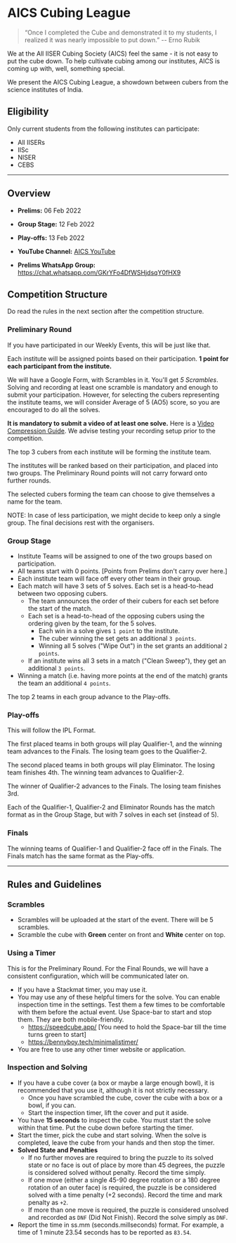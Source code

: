# AICS Cubing League

> “Once I completed the Cube and demonstrated it to my students, I realized it was nearly impossible to put down.”
> -- Erno Rubik

We at the All IISER Cubing Society (AICS) feel the same - it is not easy to put the cube down. To help cultivate cubing among our institutes, AICS is coming up with, well, something special. 

We present the AICS Cubing League, a showdown between cubers from the science institutes of India.

## Eligibility 

Only current students from the following institutes can participate:

- All IISERs
- IISc
- NISER
- CEBS

---

## Overview

- **Prelims:** 06 Feb 2022
- **Group Stage:** 12 Feb 2022
- **Play-offs:** 13 Feb 2022

- **YouTube Channel:** [AICS YouTube](https://youtube.com/channel/UCXOIh4FS48Dwy3BC9_FhprA)
- **Prelims WhatsApp Group:** https://chat.whatsapp.com/GKrYFo4DfWSHjdsqY0fHX9


## Competition Structure

Do read the rules in the next section after the competition structure.

### Preliminary Round

If you have participated in our Weekly Events, this will be just like that.

Each institute will be assigned points based on their participation. **1 point for each participant from the institute.**

We will have a Google Form, with Scrambles in it. You'll get *5 Scrambles*. Solving and recording at least one scramble is mandatory and enough to submit your participation. However, for selecting the cubers representing the institute teams, we will consider Average of 5 (AO5) score, so you are encouraged to do all the solves.

**It is mandatory to submit a video of at least one solve.** Here is a [Video Compression Guide](/compression). We advise testing your recording setup prior to the competition.


The top 3 cubers from each institute will be forming the institute team.

The institutes will be ranked based on their participation, and placed into two groups. The Preliminary Round points will not carry forward onto further rounds. 

The selected cubers forming the team can choose to give themselves a name for the team.

NOTE: In case of less participation, we might decide to keep only a single group. The final decisions rest with the organisers.

### Group Stage

- Institute Teams will be assigned to one of the two groups based on participation.
- All teams start with 0 points. [Points from Prelims don't carry over here.]
- Each institute team will face off every other team in their group.
- Each match will have 3 sets of 5 solves. Each set is a head-to-head between two opposing cubers.
  - The team announces the order of their cubers for each set before the start of the match.
  - Each set is a head-to-head of the opposing cubers using the ordering given by the team, for the 5 solves.
    - Each win in a solve gives `1 point` to the institute.
    - The cuber winning the set gets an additional `3 points`.
    - Winning all 5 solves ("Wipe Out") in the set grants an additional `2 points`.
  - If an institute wins all 3 sets in a match ("Clean Sweep"), they get an additional `3 points`.
- Winning a match (i.e. having more points at the end of the match) grants the team an additional `4 points`.

The top 2 teams in each group advance to the Play-offs.

### Play-offs

This will follow the IPL Format.

The first placed teams in both groups will play Qualifier-1, and the winning team advances to the Finals. The losing team goes to the Qualifier-2.

The second placed teams in both groups will play Eliminator. The losing team finishes 4th. The winning team advances to Qualifier-2.

The winner of Qualifier-2 advances to the Finals. The losing team finishes 3rd.

Each of the Qualifier-1, Qualifier-2 and Eliminator Rounds has the match format as in the Group Stage, but with 7 solves in each set (instead of 5).

### Finals

The winning teams of Qualifier-1 and Qualifier-2 face off in the Finals. The Finals match has the same format as the Play-offs.

---


## Rules and Guidelines

### Scrambles

- Scrambles will be uploaded at the start of the event. There will be 5 scrambles.
- Scramble the cube with **Green** center on front and **White** center on top. 

### Using a Timer

This is for the Preliminary Round. For the Final Rounds, we will have a consistent configuration, which will be communicated later on.

- If you have a Stackmat timer, you may use it.
- You may use any of these helpful timers for the solve. You can enable inspection time in the settings. Test them a few times to be comfortable with them before the actual event. Use Space-bar to start and stop them. They are both mobile-friendly.
  - https://speedcube.app/ [You need to hold the Space-bar till the time turns green to start]
  - https://bennyboy.tech/minimalistimer/
- You are free to use any other timer website or application. 


### Inspection and Solving

- If you have a cube cover (a box or maybe a large enough bowl), it is recommended that you use it, although it is not strictly necessary.
  - Once you have scrambled the cube, cover the cube with a box or a bowl, if you can.
  - Start the inspection timer, lift the cover and put it aside. 
- You have **15 seconds** to inspect the cube. You must start the solve within that time. Put the cube down before starting the timer.
- Start the timer, pick the cube and start solving. When the solve is completed, leave the cube from your hands and then stop the timer.
- **Solved State and Penalties**
  - If no further moves are required to bring the puzzle to its solved state or no face is out of place by more than 45 degrees, the puzzle is considered solved without penalty. Record the time simply.
  - If one move (either a single 45-90 degree rotation or a 180 degree rotation of an outer face) is required, the puzzle is be considered solved with a time penalty (+2 seconds). Record the time and mark penalty as `+2`.
  - If more than one move is required, the puzzle is considered unsolved and recorded as `DNF` (Did Not Finish). Record the solve simply as `DNF`.
- Report the time in ss.mm (seconds.millseconds) format. For example, a time of 1 minute 23.54 seconds has to be reported as `83.54`.

